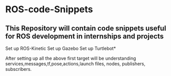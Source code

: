 # ROS-code-Snippets

## This Repository will contain code snippets useful for ROS development in internships and projects

Set up ROS-Kinetic
Set up Gazebo
Set up Turtlebot*

After setting up all the above first target will be understanding services,messages,tf,pose,actions,launch files, nodes, publishers, subscribers.

